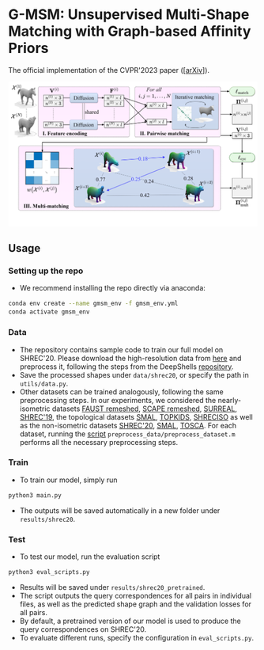 <h1> G-MSM: Unsupervised Multi-Shape Matching with Graph-based Affinity Priors </h1>

The official implementation of the CVPR'2023 paper (\[[arXiv](https://arxiv.org/abs/2212.02910)\]).

![](https://github.com/marvin-eisenberger/gmsm-matching/blob/main/assets/overview_gmsm.png)

## Usage

### Setting up the repo
* We recommend installing the repo directly via anaconda:
```bash
conda env create --name gmsm_env -f gmsm_env.yml
conda activate gmsm_env
```

### Data
* The repository contains sample code to train our full model on SHREC'20. Please download the high-resolution data from [here](http://robertodyke.com/shrec2020/index2.html) and preprocess it, following the steps from the DeepShells [repository](https://github.com/marvin-eisenberger/deep-shells).
* Save the processed shapes under `data/shrec20`, or specify the path in `utils/data.py`.
* Other datasets can be trained analogously, following the same preprocessing steps. In our experiments, we considered the nearly-isometric datasets [FAUST remeshed](https://drive.google.com/file/d/1C-9GFsTl5xwa0RUmC_m1nnj87QUguh6j/view), [SCAPE remeshed](https://drive.google.com/file/d/157SoRhiVQzsWbSFlaV5N-vzkxKCvTIlf/view), [SURREAL](https://www.di.ens.fr/willow/research/surreal/data/), [SHREC'19](http://profs.scienze.univr.it/~marin/shrec19/#Download), the topological datasets [SMAL](https://smal.is.tue.mpg.de/download.php), [TOPKIDS](https://cvg.cit.tum.de/data/datasets/topkids), [SHRECISO](https://shrec19.cs.cf.ac.uk/) as well as the non-isometric datasets [SHREC'20](http://robertodyke.com/shrec2020/index2.html), [SMAL](https://smal.is.tue.mpg.de/download.php), [TOSCA](http://tosca.cs.technion.ac.il/book/resources_data.html). For each dataset, running the [script](https://github.com/marvin-eisenberger/deep-shells/blob/master/preprocess_data/preprocess_dataset.m) `preprocess_data/preprocess_dataset.m` performs all the necessary preprocessing steps.
### Train
* To train our model, simply run
```bash
python3 main.py
```
* The outputs will be saved automatically in a new folder under `results/shrec20`.

### Test
* To test our model, run the evaluation script
```bash
python3 eval_scripts.py
```
* Results will be saved under `results/shrec20_pretrained`.
* The script outputs the query correspondences for all pairs in individual files, as well as the predicted shape graph and the validation losses for all pairs.
* By default, a pretrained version of our model is used to produce the query correspondences on SHREC'20. 
* To evaluate different runs, specify the configuration in `eval_scripts.py`.